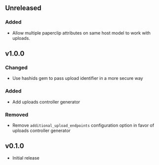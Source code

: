 ## Unreleased

### Added

* Allow multiple paperclip attributes on same host model to work with uploads.

## v1.0.0

### Changed

* Use hashids gem to pass upload identifier in a more secure way

### Added

* Add uploads controller generator

### Removed

* Remove `additional_upload_endpoints` configuration option in favor of uploads controller generator

## v0.1.0

* Initial release
